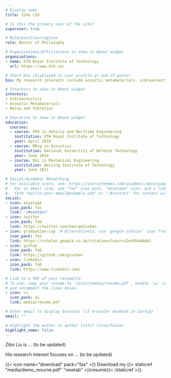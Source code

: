 ```yaml
---
# Display name
title: Zibo LIU

# Is this the primary user of the site?
superuser: true

# Role/position/tagline
role: Doctor of Philosophy

# Organizations/Affiliations to show in About widget
organizations:
- name: KTH Royal Institute of Technology
  url: https://www.kth.se/

# Short bio (displayed in user profile at end of posts)
bio: My research interests include acoustic metamaterials, vibroacoustics, noise and vibration.

# Interests to show in About widget
interests:
- Vibroacoustics
- Acoustic Metamaterials
- Noise and Vibration

# Education to show in About widget
education:
  courses:
  - course: PhD in Vehicle and Maritime Engineering
    institution: KTH Royal Institute of Technology
    year: April 2019
  - course: MEng in Acoustics
    institution: National University of Defense Technology
    year: June 2014
  - course: BSc in Mechanical Engineering
    institution: Beijing Institute of Technology
    year: June 2011

# Social/Academic Networking
# For available icons, see: https://sourcethemes.com/academic/docs/page-builder/#icons
#   For an email link, use "fas" icon pack, "envelope" icon, and a link in the
#   form "mailto:your-email@example.com" or "/#contact" for contact widget.
social:
- icon: envelope
  icon_pack: fas
  link: '/#contact'
- icon: twitter
  icon_pack: fab
  link: https://twitter.com/GeorgeCushen
- icon: graduation-cap  # Alternatively, use `google-scholar` icon from `ai` icon pack
  icon_pack: fas
  link: https://scholar.google.co.uk/citations?user=sIwtMXoAAAAJ
- icon: github
  icon_pack: fab
  link: https://github.com/gcushen
- icon: linkedin
  icon_pack: fab
  link: https://www.linkedin.com/

# Link to a PDF of your resume/CV.
# To use: copy your resume to `static/media/resume.pdf`, enable `ai` icons in `params.toml`, 
# and uncomment the lines below.
- icon: cv
  icon_pack: ai
  link: media/resume.pdf

# Enter email to display Gravatar (if Gravatar enabled in Config)
email: ""

# Highlight the author in author lists? (true/false)
highlight_name: false
---
```


Zibo Liu is ... (to be updated)

His research interest focuses on ... (to be updated)

{{< icon name="download" pack="fas" >}} Download my {{< staticref "media/demo_resume.pdf" "newtab" >}}resumé{{< /staticref >}}.
